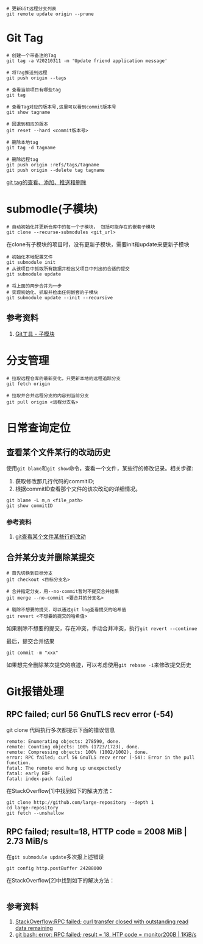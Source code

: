 
```shell
# 更新Git远程分支列表
git remote update origin --prune
```
# Git Tag

```shell
# 创建一个带备注的Tag
git tag -a V20210311 -m 'Update friend application message'

# 将Tag推送到远程
git push origin --tags
```

```shell
# 查看当前项目有哪些tag
git tag

# 查看Tag对应的版本号,这里可以看到commit版本号
git show tagname
```

```shell
# 回退到相应的版本
git reset --hard <commit版本号>
```

```shell
# 删除本地tag
git tag -d tagname

# 删除远程tag
git push origin :refs/tags/tagname
git push origin --delete tag tagname
```

[git tag的查看、添加、推送和删除](http://www.git.kim/gitjishu/69.html)

# submodle(子模块)

```shell
# 自动初始化并更新仓库中的每一个子模块， 包括可能存在的嵌套子模块
git clone --recurse-submodules <git_url>
```

在clone有子模块的项目时，没有更新子模块，需要init和update来更新子模块
```shell
# 初始化本地配置文件
git submodule init
# 从该项目中抓取所有数据并检出父项目中列出的合适的提交
git submodule update

# 将上面的两步合并为一步
# 实现初始化、抓取并检出任何嵌套的子模块
git submodule update --init --recursive
```

## 参考资料
1. [Git工具 - 子模块](https://git-scm.com/book/zh/v2/Git-%E5%B7%A5%E5%85%B7-%E5%AD%90%E6%A8%A1%E5%9D%97)

# 分支管理
```shell
# 拉取远程仓库的最新变化，只更新本地的远程追踪分支
git fetch origin

# 拉取并合并远程分支的内容到当前分支
git pull origin <远程分支名>
```

# 日常查询定位
## 查看某个文件某行的改动历史
使用`git blame`和`git show`命令，查看一个文件，某些行的修改记录。相关步骤:
1. 获取修改那几行代码的commitID;
2. 根据commitID查看那个文件的该次改动的详细情况。

```shell
git blame -L m,n <file_path>
git show commitID
```
### 参考资料
1. [git查看某个文件某些行的改动](https://blog.csdn.net/zhezhebie/article/details/82378809)

## 合并某分支并删除某提交
```shell
# 首先切换到目标分支
git checkout <目标分支名>

# 合并指定分支，用--no-commit暂时不提交合并结果
git merge --no-commit <要合并的分支名>

# 剔除不想要的提交，可以通过git log查看提交的哈希值
git revert <不想要的提交的哈希值>
```
如果剔除不想要的提交，存在冲突，手动合并冲突，执行`git revert --continue`

最后，提交合并结果
```shell
git commit -m "xxx"
```

如果想完全删除某次提交的痕迹，可以考虑使用`git rebase -i`来修改提交历史

# Git报错处理

## RPC failed; curl 56 GnuTLS recv error (-54)
git clone 代码执行多次都提示下面的错误信息
```
remote: Enumerating objects: 278590, done.
remote: Counting objects: 100% (1723/1723), done.
remote: Compressing objects: 100% (1002/1002), done.
error: RPC failed; curl 56 GnuTLS recv error (-54): Error in the pull function.
fatal: The remote end hung up unexpectedly
fatal: early EOF
fatal: index-pack failed
```

在StackOverflow[1]中找到如下的解决方法：
```shell
git clone http://github.com/large-repository --depth 1
cd large-repository
git fetch --unshallow
```

## RPC failed; result=18, HTTP code = 2008 MiB | 2.73 MiB/s
在`git submodule update`多次报上述错误
```
git config http.postBuffer 24288000
```
在StackOverflow[2]中找到如下的解决方法：
```
```

## 参考资料
1. [StackOverflow:RPC failed; curl transfer closed with outstanding read data remaining](https://stackoverflow.com/questions/38618885/error-rpc-failed-curl-transfer-closed-with-outstanding-read-data-remaining)
2. [git bash: error: RPC failed; result = 18, HTP code = monitor200B | 1KiB/s](https://stackoverflow.com/questions/17683295/git-bash-error-rpc-failed-result-18-htp-code-200b-1kib-s)